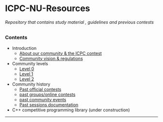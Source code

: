 # ICPC-NU-Resources
###### Repository that contains study material , guidelines and previous contests
### Contents
- Introduction
  - [About our community & the ICPC contest](About)
  - [Community vision & regulations](vision)
- Community levels
  - [Level 0](lvl0)
  - [Level 1](lvl1)
  - [Level 2](lvl2)
- Community history
  - [Past official contests](past_officials)
  - [past groups/online contests](past_contests)
  - [past community events](past_events)
  - [Past sessions documentation](past_sessions)
- C++ competitive programming library (under construction)
-------------------------------------------------------------------
